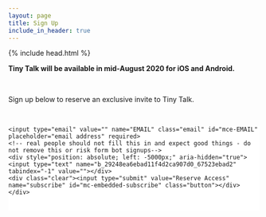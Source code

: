 ```yaml
---
layout: page
title: Sign Up
include_in_header: true
---
```


{% include head.html %}

**Tiny Talk will be available in mid-August 2020 for iOS and Android.**

<br>

Sign up below to reserve an exclusive invite to Tiny Talk.

<br>

<!-- Begin Mailchimp Signup Form -->
<link href="//cdn-images.mailchimp.com/embedcode/horizontal-slim-10_7.css" rel="stylesheet" type="text/css">
<style type="text/css">
	#mc_embed_signup{background:#fff; clear:left; font:14px Helvetica,Arial,sans-serif; width:100%;}
	/* Add your own Mailchimp form style overrides in your site stylesheet or in this style block.
	   We recommend moving this block and the preceding CSS link to the HEAD of your HTML file. */
</style>
<div id="mc_embed_signup">
<form action="https://tinytalk.us17.list-manage.com/subscribe/post?u=29248ea6ebad11f4d2ca907d0&amp;id=67523ebad2" method="post" id="mc-embedded-subscribe-form" name="mc-embedded-subscribe-form" class="validate" target="_blank" novalidate>
    <div id="mc_embed_signup_scroll">

	<input type="email" value="" name="EMAIL" class="email" id="mce-EMAIL" placeholder="email address" required>
    <!-- real people should not fill this in and expect good things - do not remove this or risk form bot signups-->
    <div style="position: absolute; left: -5000px;" aria-hidden="true"><input type="text" name="b_29248ea6ebad11f4d2ca907d0_67523ebad2" tabindex="-1" value=""></div>
    <div class="clear"><input type="submit" value="Reserve Access" name="subscribe" id="mc-embedded-subscribe" class="button"></div>
    </div>
</form>
</div>

<!--End mc_embed_signup-->

<br>
